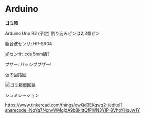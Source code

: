 # Arduino

**ゴミ箱**

Arduino Uno R3 (予定) 割り込みピンは2,3番ピン

超音波センサ: HR-SR04

光センサ: cds 5mm版?

ブザー: パッシブブザー!

仮の回路図

![ゴミ箱仮回路](https://github.com/ochiryosuke/Arduino/assets/108120560/27ddeb55-6f2e-4b3f-970d-1d0778c453c5)


シュミレーション

https://www.tinkercad.com/things/ewQd3EKqwq2-/editel?sharecode=NqYq7NcnvWMgjdA9b8kittQfPWN3YIP-8VhoYHqJw1Y
